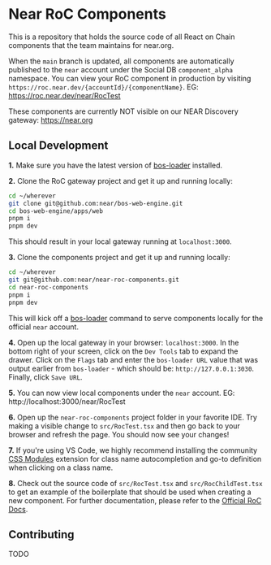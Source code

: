 # Near RoC Components

This is a repository that holds the source code of all React on Chain components that the team maintains for near.org.

When the `main` branch is updated, all components are automatically published to the `near` account under the Social DB `component_alpha` namespace. You can view your RoC component in production by visiting `https://roc.near.dev/{accountId}/{componentName}`. EG: https://roc.near.dev/near/RocTest

These components are currently NOT visible on our NEAR Discovery gateway: https://near.org

## Local Development

**1.** Make sure you have the latest version of [bos-loader](https://github.com/near/bos-loader/releases) installed.

**2.** Clone the RoC gateway project and get it up and running locally:

```bash
cd ~/wherever
git clone git@github.com:near/bos-web-engine.git
cd bos-web-engine/apps/web
pnpm i
pnpm dev
```

This should result in your local gateway running at `localhost:3000`.

**3.** Clone the components project and get it up and running locally:

```bash
cd ~/wherever
git git@github.com:near/near-roc-components.git
cd near-roc-components
pnpm i
pnpm dev
```

This will kick off a [bos-loader](https://github.com/near/bos-loader) command to serve components locally for the official `near` account.

**4.** Open up the local gateway in your browser: `localhost:3000`. In the bottom right of your screen, click on the `Dev Tools` tab to expand the drawer. Click on the `Flags` tab and enter the `bos-loader URL` value that was output earlier from `bos-loader` - which should be: `http://127.0.0.1:3030`. Finally, click `Save URL`.

**5.** You can now view local components under the `near` account. EG: http://localhost:3000/near/RocTest

**6.** Open up the `near-roc-components` project folder in your favorite IDE. Try making a visible change to `src/RocTest.tsx` and then go back to your browser and refresh the page. You should now see your changes!

**7.** If you're using VS Code, we highly recommend installing the community [CSS Modules](https://marketplace.visualstudio.com/items?itemName=clinyong.vscode-css-modules) extension for class name autocompletion and go-to definition when clicking on a class name.

**8.** Check out the source code of `src/RocTest.tsx` and `src/RocChildTest.tsx` to get an example of the boilerplate that should be used when creating a new component. For further documentation, please refer to the [Official RoC Docs](https://roc-docs.near.dev/).

## Contributing

TODO
